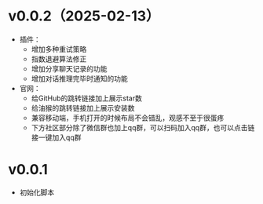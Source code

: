 




# v0.0.2（2025-02-13）
- 插件：
  - 增加多种重试策略
  - 指数退避算法修正
  - 增加分享聊天记录的功能
  - 增加对话推理完毕时通知的功能
- 官网：
  - 给GitHub的跳转链接加上展示star数
  - 给油猴的跳转链接加上展示安装数
  - 兼容移动端，手机打开的时候布局不会错乱，观感不至于很蛋疼
  - 下方社区部分除了微信群也加上qq群，可以扫码加入qq群，也可以点击链接一键加入qq群

# v0.0.1 
- 初始化脚本






